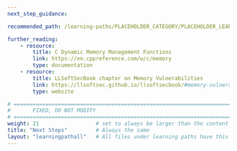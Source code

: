 ```yaml
---
next_step_guidance:

recommended_path: /learning-paths/PLACEHOLDER_CATEGORY/PLACEHOLDER_LEARNING_PATH/

further_reading:
    - resource:
        title: C Dynamic Memory Management Functions
        link: https://en.cppreference.com/w/c/memory
        type: documentation
    - resource:
        title: LLSoftSecBook chapter on Memory Vulnerabilities
        link: https://llsoftsec.github.io/llsoftsecbook/#memory-vulnerability-based-attacks
        type: website

# ================================================================================
#       FIXED, DO NOT MODIFY
# ================================================================================
weight: 21                  # set to always be larger than the content in this path, and one more than 'review'
title: "Next Steps"         # Always the same
layout: "learningpathall"   # All files under learning paths have this same wrapper
---
```

